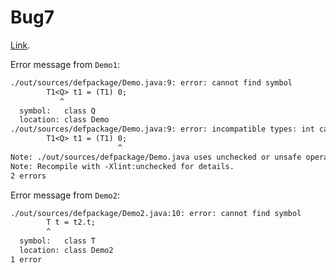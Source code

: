 # Bug7


[Link](https://github.com/skylot/jadx/issues/1844).

Error message from `Demo1`:

``` txt
./out/sources/defpackage/Demo.java:9: error: cannot find symbol
        T1<Q> t1 = (T1) 0;
           ^
  symbol:   class Q
  location: class Demo
./out/sources/defpackage/Demo.java:9: error: incompatible types: int cannot be converted to T1
        T1<Q> t1 = (T1) 0;
                        ^
Note: ./out/sources/defpackage/Demo.java uses unchecked or unsafe operations.
Note: Recompile with -Xlint:unchecked for details.
2 errors
```

Error message from `Demo2`:

``` txt
./out/sources/defpackage/Demo2.java:10: error: cannot find symbol
        T t = t2.t;
        ^
  symbol:   class T
  location: class Demo2
1 error
```
